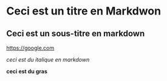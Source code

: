 # Ceci est un titre en Markdwon
## Ceci est un sous-titre en markdown
https://google.com 

*ceci est du italique en markdown* 

**ceci est du gras**